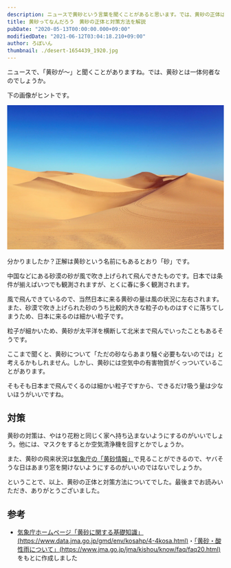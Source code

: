 ```yaml
---
description: ニュースで黄砂という言葉を聞くことがあると思います。では、黄砂の正体は一体何なのでしょうか。黄砂の対策方法とともにわかりやすく解説します。
title: 黄砂ってなんだろう　黄砂の正体と対策方法を解説
pubDate: "2020-05-13T00:00:00.000+09:00"
modifiedDate: "2021-06-12T03:04:18.210+09:00"
author: ろぼいん
thumbnail: ./desert-1654439_1920.jpg
---
```


ニュースで、「黄砂が～」と聞くことがありますね。では、黄砂とは一体何者なのでしょうか。

下の画像がヒントです。

![ヒントの画像](./desert-1654439_1920.jpg)

分かりましたか？正解は黄砂という名前にもあるとおり「砂」です。

中国などにある砂漠の砂が風で吹き上げられて飛んできたものです。日本では条件が揃えばいつでも観測されますが、とくに春に多く観測されます。

風で飛んできているので、当然日本に来る黄砂の量は風の状況に左右されます。また、砂漠で吹き上げられた砂のうち比較的大きな粒子のものはすぐに落ちてしまうため、日本に来るのは細かい粒子です。

粒子が細かいため、黄砂が太平洋を横断して北米まで飛んでいったこともあるそうです。

ここまで聞くと、黄砂について「ただの砂ならあまり騒ぐ必要もないのでは」と考えるかもしれません。しかし、黄砂には空気中の有害物質がくっついていることがあります。

そもそも日本まで飛んでくるのは細かい粒子ですから、できるだけ吸う量は少ないほうがいいですね。

## 対策

黄砂の対策は、やはり花粉と同じく家へ持ち込まないようにするのがいいでしょう。他には、マスクをするとか空気清浄機を回すとかでしょうか。

また、黄砂の飛来状況は[気象庁の「黄砂情報」](https://www.data.jma.go.jp/gmd/env/kosa/fcst/)で見ることができるので、ヤバそうな日はあまり窓を開けないようにするのがいいのではないでしょうか。

ということで、以上、黄砂の正体と対策方法についてでした。最後までお読みいただき、ありがとうございました。

## 参考

- [気象庁ホームページ「黄砂に関する基礎知識」 (https://www.data.jma.go.jp/gmd/env/kosahp/4-4kosa.html)](https://www.data.jma.go.jp/gmd/env/kosahp/4-4kosa.html)・[「黄砂・酸性雨について」(https://www.jma.go.jp/jma/kishou/know/faq/faq20.html)](https://www.jma.go.jp/jma/kishou/know/faq/faq20.html)をもとに作成しました
